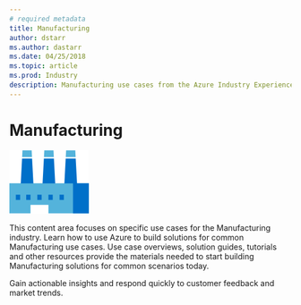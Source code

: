 ```yaml
---
# required metadata
title: Manufacturing 
author: dstarr
ms.author: dastarr
ms.date: 04/25/2018
ms.topic: article
ms.prod: Industry
description: Manufacturing use cases from the Azure Industry Experiences
---
```

# Manufacturing

![Manufacturing](assets/index-assets/manufacturing.svg)

This content area focuses on specific use cases for the Manufacturing industry. Learn how to use Azure to build solutions for common Manufacturing use cases. Use case overviews, solution guides, tutorials and other resources provide the materials needed to start building Manufacturing solutions for common scenarios today.

Gain actionable insights and respond quickly to customer feedback and market trends.